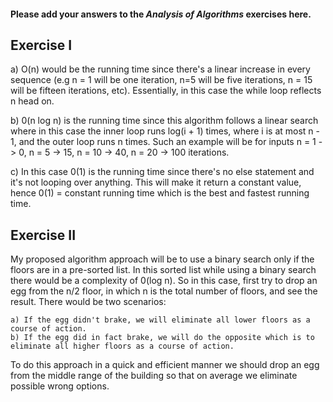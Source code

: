 #### Please add your answers to the ***Analysis of  Algorithms*** exercises here.

## Exercise I

a) O(n) would be the running time since there's a linear increase in every sequence (e.g n = 1 will be one iteration, n=5 will be five iterations, n = 15 will be fifteen iterations, etc). Essentially, in this case the while loop reflects n head on.


b) 0(n log n) is the running time since this algorithm follows a linear search where in this case the inner loop runs log(i + 1) times, where i is at most n - 1, and the outer loop runs n times. Such an example will be for inputs n = 1 -> 0, n = 5 -> 15, n = 10 -> 40, n = 20 -> 100 iterations.

c) In this case 0(1) is the running time since there's no else statement and it's not looping over anything. This will make it return a constant value, hence 0(1) = constant running time which is the best and fastest running time.

## Exercise II

My proposed algorithm approach will be to use a binary search only if the floors are in a pre-sorted list. In this sorted list while using a binary search there would be a complexity of 0(log n). 
So in this case, first try to drop an egg from the n/2 floor, in which n is the total number of floors, and see the result. There would be two scenarios: 
   
    a) If the egg didn't brake, we will eliminate all lower floors as a course of action. 
    b) If the egg did in fact brake, we will do the opposite which is to eliminate all higher floors as a course of action.
    
To do this approach in a quick and efficient manner we should drop an egg from the middle range of the building so that on average we eliminate possible wrong options.
